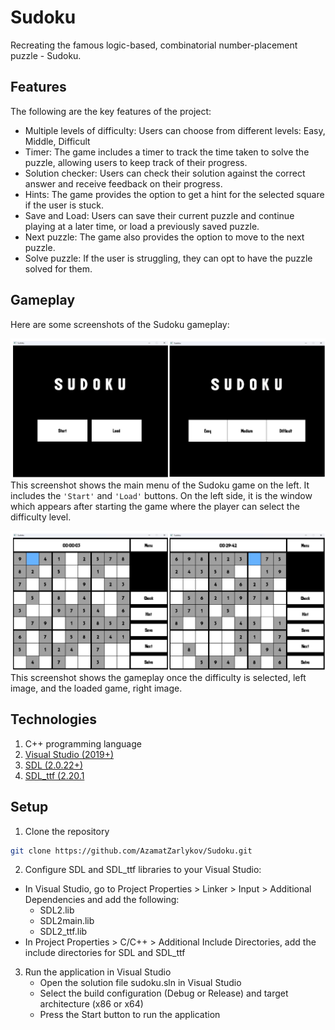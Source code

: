 # Sudoku
Recreating the famous logic-based, combinatorial number-placement puzzle - Sudoku.

## Features

The following are the key features of the project:

* Multiple levels of difficulty: Users can choose from different levels: Easy, Middle, Difficult
* Timer: The game includes a timer to track the time taken to solve the puzzle, allowing users to keep track of their progress.
* Solution checker: Users can check their solution against the correct answer and receive feedback on their progress.
* Hints: The game provides the option to get a hint for the selected square if the user is stuck.
* Save and Load: Users can save their current puzzle and continue playing at a later time, or load a previously saved puzzle.
* Next puzzle: The game also provides the option to move to the next puzzle.
* Solve puzzle: If the user is struggling, they can opt to have the puzzle solved for them.

## Gameplay

Here are some screenshots of the Sudoku gameplay:

![Screenshot 1](/img/menu_levels.png)
This screenshot shows the main menu of the Sudoku game on the left. It includes the `'Start'` and `'Load'` buttons. On the left side, it is the window which appears after starting the game where the player can select the difficulty level.

![Screenshot 2](/img/gameplay_load.png)
This screenshot shows the gameplay once the difficulty is selected, left image, and the loaded game, right image. 

## Technologies

1. C++ programming language
2. [Visual Studio (2019+)](https://visualstudio.microsoft.com/)
3. [SDL (2.0.22+)](https://github.com/libsdl-org/SDL/releases/tag/release-2.24.0)
4. [SDL_ttf (2.20.1](https://github.com/libsdl-org/SDL_ttf)

## Setup

1. Clone the repository
```bash
git clone https://github.com/AzamatZarlykov/Sudoku.git
```
2. Configure SDL and SDL_ttf libraries to your Visual Studio:
* In Visual Studio, go to Project Properties > Linker > Input > Additional Dependencies and add the following:
    * SDL2.lib
    * SDL2main.lib
    * SDL2_ttf.lib
* In Project Properties > C/C++ > Additional Include Directories, add the include directories for SDL and SDL_ttf
3. Run the application in Visual Studio
    * Open the solution file sudoku.sln in Visual Studio
    * Select the build configuration (Debug or Release) and target architecture (x86 or x64)
    * Press the Start button to run the application
